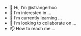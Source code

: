 - 👋 Hi, I’m @strangerhoo
- 👀 I’m interested in ...
- 🌱 I’m currently learning ...
- 💞️ I’m looking to collaborate on ...
- 📫 How to reach me ...

<!---
strangerhoo/strangerhoo is a ✨ special ✨ repository because its `README.md` (this file) appears on your GitHub profile.
You can click the Preview link to take a look at your changes.
--->

